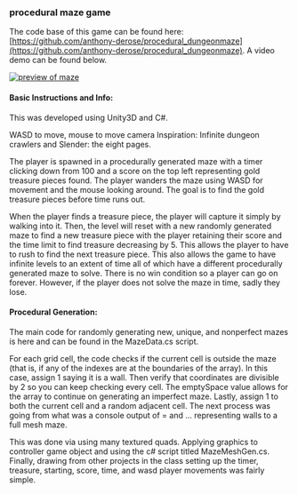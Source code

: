 ### procedural maze game 

The code base of this game can be found here: [https://github.com/anthony-derose/procedural_dungeonmaze](https://github.com/anthony-derose/procedural_dungeonmaze). A video demo can be found below. 

[![preview of maze](https://img.youtube.com/vi/phpyXQfqfDk/0.jpg)](https://www.youtube.com/watch?v=phpyXQfqfDk)

#### Basic Instructions and Info:
This was developed using Unity3D and C#. 

WASD to move, mouse to move camera
Inspiration:
Infinite dungeon crawlers and
Slender: the eight pages.

The player is spawned in a procedurally generated maze with a
timer clicking down from 100 and a score on the top left
representing gold treasure pieces found. The player wanders the
maze using WASD for movement and the mouse looking around. The
goal is to find the gold treasure pieces before time runs out.

When the player finds a treasure piece, the player will capture
it simply by walking into it. Then, the level will reset with a
new randomly generated maze to find a new treasure piece with
the player retaining their score and the time limit to find
treasure decreasing by 5. This allows the player to have to rush
to find the next treasure piece. This also allows the game to
have infinite levels to an extent of time all of which have a
different procedurally generated maze to solve. There is no win
condition so a player can go on forever.
However, if the player does not solve the maze in time, sadly
they lose.


#### Procedural Generation: 
The main code for randomly generating new, unique, and nonperfect mazes is here and can be found in the MazeData.cs script.

For each grid cell, the code checks if the current cell is
outside the maze (that is, if any of the indexes are at the
boundaries of the array). In this case, assign 1 saying it is a
wall.  Then verify that coordinates are divisible by 2 so you
can keep checking every cell. The emptySpace value allows for
the array to continue on generating an imperfect maze. Lastly,
assign 1 to both the current cell and a random adjacent cell.
The next process was going from what was a console output of =
and ... representing walls to a full mesh maze.

This was done via using many textured quads. Applying graphics
to controller game object and using the c# script titled
MazeMeshGen.cs.
Finally, drawing from other projects in the class setting up the
timer, treasure, starting, score, time, and wasd player
movements was fairly simple.